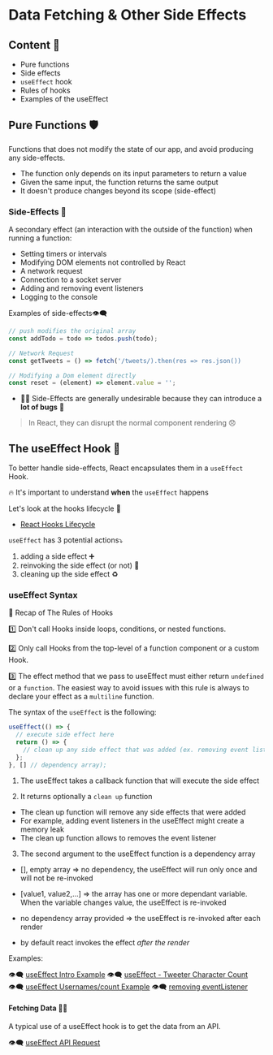 # Data Fetching & Other Side Effects

## Content 📑

- Pure functions
- Side effects
- `useEffect` hook
- Rules of hooks
- Examples of the useEffect

## Pure Functions 🛡️

Functions that does not modify the state of our app, and avoid producing any side-effects.

- The function only depends on its input parameters to return a value
- Given the same input, the function returns the same output
- It doesn't produce changes beyond its scope (side-effect)

### Side-Effects 🙈

A secondary effect (an interaction with the outside of the function) when running a function:

  - Setting timers or intervals
  - Modifying DOM elements not controlled by React
  - A network request
  - Connection to a socket server
  - Adding and removing event listeners
  - Logging to the console

Examples of side-effects👁️‍🗨️

```js
// push modifies the original array 
const addTodo = todo => todos.push(todo);

// Network Request
const getTweets = () => fetch('/tweets/).then(res => res.json())

// Modifying a Dom element directly
const reset = (element) => element.value = '';
```

- 🦹‍♂️ Side-Effects are generally undesirable because they can introduce a **lot of bugs** 🐛

> In React, they can disrupt the normal component rendering 😞

## The useEffect Hook 🦸

To better handle side-effects, React encapsulates them in a `useEffect` Hook.

🔥 It's important to understand **when** the `useEffect` happens 

Let's look at the hooks lifecycle 👀

- [React Hooks Lifecycle](./hook_lifecycle.png)

`useEffect` has 3 potential actions⤵️

  1. adding a side effect ➕
  2. reinvoking the side effect (or not) 🔁
  3. cleaning up the side effect ♻️


### useEffect Syntax

🚨 Recap of The Rules of Hooks 


1️⃣ Don't call Hooks inside loops, conditions, or nested functions.

2️⃣ Only call Hooks from the top-level of a function component or a custom Hook.

3️⃣ The effect method that we pass to useEffect must either return `undefined` or a `function`. The easiest way to avoid issues with this rule is always to declare your effect as a `multiline` function.

The syntax of the `useEffect` is the following:


```js
useEffect(() => {
  // execute side effect here
  return () => {
    // clean up any side effect that was added (ex. removing event listeners)
  };
}, [] // dependency array);
```

1. The useEffect takes a callback function that will execute the side effect

2. It returns optionally a `clean up` function

  - The clean up function will remove any side effects that were added
  - For example, adding event listeners in the useEffect might create a memory leak
  - The clean up function allows to removes the event listener

3. The second argument to the useEffect function is a dependency array

  - [], empty array => no dependency, the useEffect will run only once and will not be re-invoked
  - [value1, value2,...] => the array has one or more dependant variable. When the variable changes value, the useEffect is re-invoked
  - no dependency array provided => the useEffect is re-invoked after each render

  - by default react invokes the effect _after the render_ 

Examples:

 👁️‍🗨️ [useEffect Intro Example](https://codesandbox.io/s/react-useeffect-intro-y8m93)
 👁️‍🗨️ [useEffect - Tweeter Character Count](https://codesandbox.io/s/useeffect-tweeter-character-count-uj3n3)
 👁️‍🗨️ [useEffect Usernames/count Example](https://codesandbox.io/s/nervous-hamilton-3ddlu)
 👁️‍🗨️ [removing eventListener](https://codesandbox.io/s/handle-resize-ytggf)

#### Fetching Data 🐕‍🦺

A typical use of a useEffect hook is to get the data from an API.

👁️‍🗨️ [useEffect API Request](https://codesandbox.io/s/useeffect-api-request-xbmwg)
